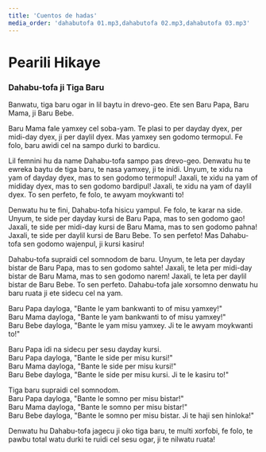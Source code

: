 ```yaml
---
title: 'Cuentos de hadas'
media_order: 'dahabutofa 01.mp3,dahabutofa 02.mp3,dahabutofa 03.mp3'
---
```


# Pearili Hikaye

### Dahabu-tofa ji Tiga Baru

Banwatu, tiga baru ogar in lil baytu in drevo-geo. Ete sen Baru Papa, Baru Mama, ji Baru Bebe.  

Baru Mama fale yamxey cel soba-yam. Te plasi to per dayday dyex, per midi-day dyex, ji per daylil dyex. Mas yamxey sen godomo termopul. Fe folo, baru awidi cel na sampo durki to bardicu.

Lil femnini hu da name Dahabu-tofa sampo pas drevo-geo. Denwatu hu te ewreka baytu de tiga baru, te nasa yamxey, ji te inidi. Unyum, te xidu na yam of dayday dyex, mas to sen godomo termopul! Jaxali, te xidu na yam of mididay dyex, mas to sen godomo bardipul! Jaxali, te xidu na yam of daylil dyex. To sen perfeto, fe folo, te awyam moykwanti to!

Denwatu hu te fini, Dahabu-tofa hisicu yampul. Fe folo, te karar na side. Unyum, te side per dayday kursi de Baru Papa, mas to sen godomo gao! Jaxali, te side per midi-day kursi de Baru Mama, mas to sen godomo pahna! Jaxali, te side per daylil kursi de Baru Bebe. To sen perfeto! Mas Dahabu-tofa sen godomo wajenpul, ji kursi kasiru!

Dahabu-tofa supraidi cel somnodom de baru. Unyum, te leta per dayday bistar de Baru Papa, mas to sen godomo sahte! Jaxali, te leta per midi-day bistar de Baru Mama, mas to sen godomo narem! Jaxali, te leta per daylil bistar de Baru Bebe. To sen perfeto. Dahabu-tofa jale xorsomno denwatu hu baru ruata ji ete sidecu cel na yam.

Baru Papa dayloga, "Bante le yam bankwanti to of misu yamxey!"  
Baru Mama dayloga, "Bante le yam bankwanti to of misu yamxey!"  
Baru Bebe dayloga, "Bante le yam misu yamxey. Ji te le awyam moykwanti to!"  

Baru Papa idi na sidecu per sesu dayday kursi.  
Baru Papa dayloga, "Bante le side per misu kursi!"  
Baru Mama dayloga, "Bante le side per misu kursi!"    
Baru Bebe dayloga, "Bante le side per misu kursi. Ji te le kasiru to!"  

Tiga baru supraidi cel somnodom.  
Baru Papa dayloga, "Bante le somno per misu bistar!"  
Baru Mama dayloga, "Bante le somno per misu bistar!"   
Baru Bebe dayloga, "Bante le somno per misu bistar. Ji te haji sen hinloka!"  

Denwatu hu Dahabu-tofa jagecu ji oko tiga baru, te multi xorfobi, fe folo, te pawbu total watu durki te ruidi cel sesu ogar, ji te nilwatu ruata!

